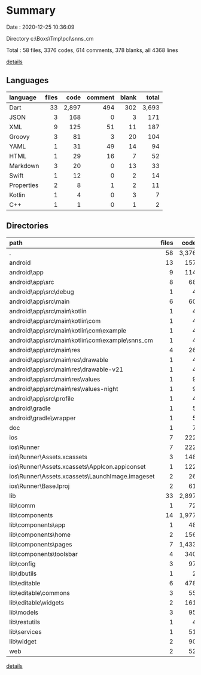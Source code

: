 # Summary

Date : 2020-12-25 10:36:09

Directory c:\Boxs\Tmp\pcl\snns_cm

Total : 58 files,  3376 codes, 614 comments, 378 blanks, all 4368 lines

[details](details.md)

## Languages
| language | files | code | comment | blank | total |
| :--- | ---: | ---: | ---: | ---: | ---: |
| Dart | 33 | 2,897 | 494 | 302 | 3,693 |
| JSON | 3 | 168 | 0 | 3 | 171 |
| XML | 9 | 125 | 51 | 11 | 187 |
| Groovy | 3 | 81 | 3 | 20 | 104 |
| YAML | 1 | 31 | 49 | 14 | 94 |
| HTML | 1 | 29 | 16 | 7 | 52 |
| Markdown | 3 | 20 | 0 | 13 | 33 |
| Swift | 1 | 12 | 0 | 2 | 14 |
| Properties | 2 | 8 | 1 | 2 | 11 |
| Kotlin | 1 | 4 | 0 | 3 | 7 |
| C++ | 1 | 1 | 0 | 1 | 2 |

## Directories
| path | files | code | comment | blank | total |
| :--- | ---: | ---: | ---: | ---: | ---: |
| . | 58 | 3,376 | 614 | 378 | 4,368 |
| android | 13 | 157 | 53 | 34 | 244 |
| android\app | 9 | 114 | 52 | 23 | 189 |
| android\app\src | 8 | 68 | 49 | 12 | 129 |
| android\app\src\debug | 1 | 4 | 3 | 1 | 8 |
| android\app\src\main | 6 | 60 | 43 | 10 | 113 |
| android\app\src\main\kotlin | 1 | 4 | 0 | 3 | 7 |
| android\app\src\main\kotlin\com | 1 | 4 | 0 | 3 | 7 |
| android\app\src\main\kotlin\com\example | 1 | 4 | 0 | 3 | 7 |
| android\app\src\main\kotlin\com\example\snns_cm | 1 | 4 | 0 | 3 | 7 |
| android\app\src\main\res | 4 | 26 | 32 | 6 | 64 |
| android\app\src\main\res\drawable | 1 | 4 | 7 | 2 | 13 |
| android\app\src\main\res\drawable-v21 | 1 | 4 | 7 | 2 | 13 |
| android\app\src\main\res\values | 1 | 9 | 9 | 1 | 19 |
| android\app\src\main\res\values-night | 1 | 9 | 9 | 1 | 19 |
| android\app\src\profile | 1 | 4 | 3 | 1 | 8 |
| android\gradle | 1 | 5 | 1 | 1 | 7 |
| android\gradle\wrapper | 1 | 5 | 1 | 1 | 7 |
| doc | 1 | 7 | 0 | 4 | 11 |
| ios | 7 | 222 | 2 | 9 | 233 |
| ios\Runner | 7 | 222 | 2 | 9 | 233 |
| ios\Runner\Assets.xcassets | 3 | 148 | 0 | 4 | 152 |
| ios\Runner\Assets.xcassets\AppIcon.appiconset | 1 | 122 | 0 | 1 | 123 |
| ios\Runner\Assets.xcassets\LaunchImage.imageset | 2 | 26 | 0 | 3 | 29 |
| ios\Runner\Base.lproj | 2 | 61 | 2 | 2 | 65 |
| lib | 33 | 2,897 | 494 | 302 | 3,693 |
| lib\comm | 1 | 72 | 4 | 6 | 82 |
| lib\components | 14 | 1,977 | 211 | 138 | 2,326 |
| lib\components\app | 1 | 48 | 6 | 7 | 61 |
| lib\components\home | 2 | 156 | 85 | 15 | 256 |
| lib\components\pages | 7 | 1,433 | 107 | 91 | 1,631 |
| lib\components\toolsbar | 4 | 340 | 13 | 25 | 378 |
| lib\config | 3 | 97 | 4 | 19 | 120 |
| lib\dbutils | 1 | 2 | 75 | 16 | 93 |
| lib\editable | 6 | 478 | 156 | 72 | 706 |
| lib\editable\commons | 3 | 55 | 5 | 10 | 70 |
| lib\editable\widgets | 2 | 161 | 7 | 8 | 176 |
| lib\models | 3 | 95 | 2 | 22 | 119 |
| lib\restutils | 1 | 4 | 1 | 2 | 7 |
| lib\services | 1 | 51 | 30 | 12 | 93 |
| lib\widget | 2 | 90 | 0 | 9 | 99 |
| web | 2 | 52 | 16 | 8 | 76 |

[details](details.md)